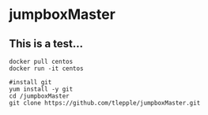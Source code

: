 # jumpboxMaster

## This is a test...

```
docker pull centos
docker run -it centos

#install git
yum install -y git
cd /jumpboxMaster
git clone https://github.com/tlepple/jumpboxMaster.git
```
